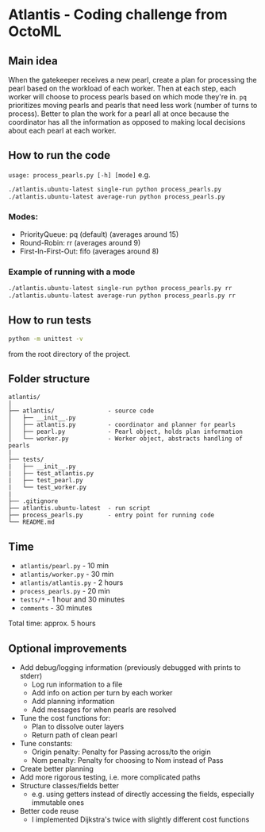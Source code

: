 # Atlantis - Coding challenge from OctoML

## Main idea
When the gatekeeper receives a new pearl, create a plan for processing the pearl based on the workload of each worker. Then at each step, each worker will choose to process pearls based on which mode they're in. `pq` prioritizes moving pearls and pearls that need less work (number of turns to process). Better to plan the work for a pearl all at once because the coordinator has all the information as opposed to making local decisions about each pearl at each worker. 

## How to run the code
`usage: process_pearls.py [-h] [mode]`
e.g.
```bash
./atlantis.ubuntu-latest single-run python process_pearls.py
./atlantis.ubuntu-latest average-run python process_pearls.py
```

### Modes:
- PriorityQueue: pq (default) (averages around 15) 
- Round-Robin: rr (averages around 9) 
- First-In-First-Out: fifo (averages around 8)

### Example of running with a mode
```bash
./atlantis.ubuntu-latest single-run python process_pearls.py rr
./atlantis.ubuntu-latest average-run python process_pearls.py rr
```

## How to run tests
```bash
python -m unittest -v
```
from the root directory of the project.

## Folder structure
```
atlantis/
│
├── atlantis/               - source code
│   ├── __init__.py
│   ├── atlantis.py         - coordinator and planner for pearls 
│   ├── pearl.py            - Pearl object, holds plan information
│   └── worker.py           - Worker object, abstracts handling of pearls
|
├── tests/
|   ├── __init__.py
|   ├── test_atlantis.py
|   ├── test_pearl.py
|   └── test_worker.py
|
├── .gitignore
├── atlantis.ubuntu-latest  - run script
├── process_pearls.py       - entry point for running code
└── README.md

```

## Time 
- `atlantis/pearl.py` - 10 min
- `atlantis/worker.py` - 30 min
- `atlantis/atlantis.py` - 2 hours
- `process_pearls.py` - 20 min
- `tests/*` - 1 hour and 30 minutes
- `comments` - 30 minutes 

Total time: approx. 5 hours

## Optional improvements
- Add debug/logging information (previously debugged with prints to stderr)
  - Log run information to a file
  - Add info on action per turn by each worker
  - Add planning information 
  - Add messages for when pearls are resolved 
- Tune the cost functions for:
  - Plan to dissolve outer layers
  - Return path of clean pearl
- Tune constants:
  - Origin penalty: Penalty for Passing across/to the origin
  - Nom penalty: Penalty for choosing to Nom instead of Pass
- Create better planning
- Add more rigorous testing, i.e. more complicated paths 
- Structure classes/fields better
  - e.g. using getters instead of directly accessing the fields, especially immutable ones
- Better code reuse
  - I implemented Dijkstra's twice with slightly different cost functions